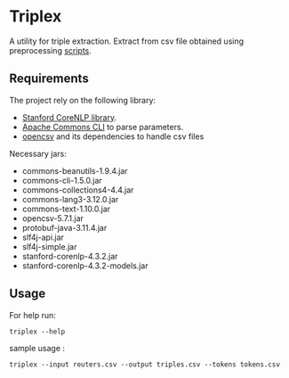 # Triplex

A utility for triple extraction.
 Extract from csv file obtained using preprocessing [scripts](https://github.com/semlab/tree/master/datasets). 

## Requirements 

The project rely on the following library:

* [Stanford CoreNLP library](https://github.com/stanfordnlp/CoreNLP).
* [Apache Commons CLI](https://commons.apache.org/proper/commons-cli) to parse parameters.
* [opencsv](https://opencsv.sourceforge.net/) and its dependencies to handle csv files

Necessary jars:

* commons-beanutils-1.9.4.jar
* commons-cli-1.5.0.jar
* commons-collections4-4.4.jar
* commons-lang3-3.12.0.jar
* commons-text-1.10.0.jar
* opencsv-5.7.1.jar
* protobuf-java-3.11.4.jar
* slf4j-api.jar
* slf4j-simple.jar
* stanford-corenlp-4.3.2.jar
* stanford-corenlp-4.3.2-models.jar

## Usage

For help run:

```
triplex --help
```

sample usage :

```
triplex --input reuters.csv --output triples.csv --tokens tokens.csv
```
